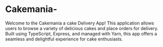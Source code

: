 # Cakemania-
Welcome to the Cakemania a cake Delivery App! This application allows users to browse a variety of delicious cakes and place orders for delivery. Built using TypeScript, Express, and managed with Yarn, this app offers a seamless and delightful experience for cake enthusiasts.


